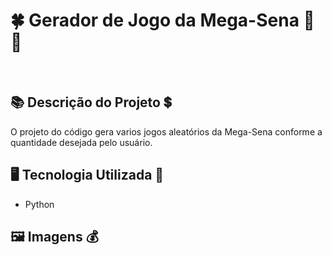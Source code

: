 # 🍀 Gerador de Jogo da Mega-Sena 🤑💸
<br>

## 📚 Descrição do Projeto 💲
O projeto do código gera varios jogos aleatórios da Mega-Sena conforme a quantidade desejada pelo usuário.

## 🖥️ Tecnologia Utilizada 🎰
- Python

## 🖼️ Imagens 💰  
